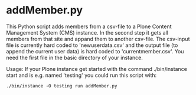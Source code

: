 # addMember.py

This Python script adds members from a csv-file to a Plone Content Management System (CMS) instance. In the second step it gets all members from that site and appand them to another csv-file.
The csv-input file is currently hard coded to 'newuserdata.csv' and the output file (to append the current user data) is hard coded to 'currentmember.csv'. You need the first file in the basic directory of your instance.

Usage: If your Plone instance get started with the command ./bin/instance start and is e.g. named 'testing' you could run this script with:

`./bin/instance -O testing run addMember.py`
